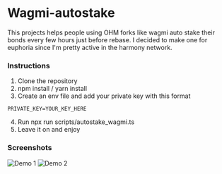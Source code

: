# Wagmi-autostake
This projects helps people using OHM forks like wagmi auto stake their bonds every few hours just before rebase. I decided to make one for euphoria since I'm pretty active in the harmony network.

### Instructions
1. Clone the repository
2. npm install / yarn install
3. Create an env file and add your private key with this format
```env
PRIVATE_KEY=YOUR_KEY_HERE
```
4. Run npx run scripts/autostake_wagmi.ts
5. Leave it on and enjoy

### Screenshots
![Demo 1]("./images/demo1.png")
![Demo 2]("./images/demo2.png")